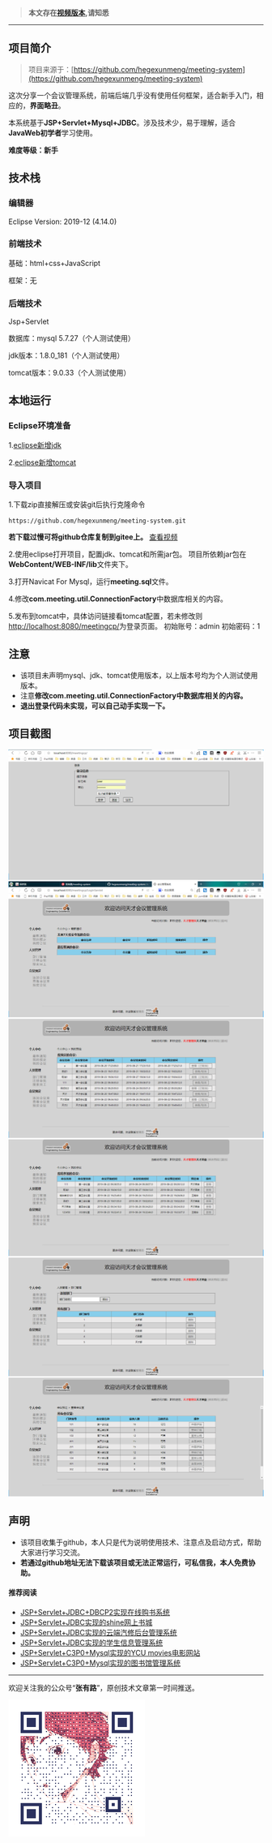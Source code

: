 >  **本文存在[视频版本](https://zhuanlan.zhihu.com/p/117545363),请知悉**

----------

## 项目简介

>项目来源于：[https://github.com/hegexunmeng/meeting-system](https://github.com/hegexunmeng/meeting-system)

这次分享一个会议管理系统，前端后端几乎没有使用任何框架，适合新手入门，相应的，**界面略丑**。

本系统基于**JSP+Servlet+Mysql+JDBC**。涉及技术少，易于理解，适合**JavaWeb初学者**学习使用。

**难度等级：新手**

## 技术栈

### 编辑器

Eclipse Version: 2019-12 (4.14.0)

### 前端技术
基础：html+css+JavaScript

框架：无

### 后端技术
Jsp+Servlet

数据库：mysql 5.7.27（个人测试使用）

jdk版本：1.8.0_181（个人测试使用）

tomcat版本：9.0.33（个人测试使用）


## 本地运行
### Eclipse环境准备
1.[eclipse新增jdk](../../public/oldPicturesFromGitee/Eclipse%E6%96%B0%E5%A2%9Ejdk.mp4)

2.[eclipse新增tomcat](../../public/oldPicturesFromGitee/Eclipse%E6%96%B0%E5%A2%9Etomcat.mp4)

### 导入项目
1.下载zip直接解压或安装git后执行克隆命令 
```
https://github.com/hegexunmeng/meeting-system.git
```
**若下载过慢可将github仓库复制到gitee上。** [查看视频](../../public/oldPicturesFromGitee/GitHub下载慢怎么办？.mp4)

2.使用eclipse打开项目，配置jdk、tomcat和所需jar包。
项目所依赖jar包在**WebContent/WEB-INF/lib**文件夹下。

3.打开Navicat For Mysql，运行**meeting.sql**文件。

4.修改**com.meeting.util.ConnectionFactory**中数据库相关的内容。

5.发布到tomcat中，具体访问链接看tomcat配置，若未修改则[http://localhost:8080/meetingcp/](http://localhost:8080/meetingcp/)为登录页面。
初始账号：admin  初始密码：1


## 注意
- 该项目未声明mysql、jdk、tomcat使用版本，以上版本号均为个人测试使用版本。
- 注意**修改com.meeting.util.ConnectionFactory中数据库相关的内容。**
- **退出登录代码未实现，可以自己动手实现一下。**


## 项目截图
![登录](../../public/oldPicturesFromGitee/blog20200326165801.png)
![最新通知](../../public/oldPicturesFromGitee/blog20200326165802.png)
![我的预定](../../public/oldPicturesFromGitee/blog20200326165803.png)
![我的会议](../../public/oldPicturesFromGitee/blog20200326165804.png)
![部门管理](../../public/oldPicturesFromGitee/blog20200326165805.png)
![查看会议室](../../public/oldPicturesFromGitee/blog20200326165806.png)
## 声明
- 该项目收集于github，本人只是代为说明使用技术、注意点及启动方式，帮助大家进行学习交流。
- **若通过github地址无法下载该项目或无法正常运行，可私信我，本人免费协助。**


#### 推荐阅读
- [JSP+Servlet+JDBC+DBCP2实现在线购书系统](https://mp.weixin.qq.com/s/kFHzkRtL6FNN9koaWAjDkg)
- [JSP+Servlet+JDBC实现的shine网上书城](https://mp.weixin.qq.com/s/GvfywZwg28IMYk5Q2ZWcOw)
- [JSP+Servlet+JDBC实现的云端汽修后台管理系统](https://mp.weixin.qq.com/s/kalGv5T8AZGxTnLHr2wDsA)
- [JSP+Servlet+JDBC实现的学生信息管理系统](https://mp.weixin.qq.com/s/K-H50joCXeE0cnwmtoqhJw)
- [JSP+Servlet+C3P0+Mysql实现的YCU movies电影网站](https://mp.weixin.qq.com/s/bJ1lGNDrVwzXx5z9dDaV-w)
- [JSP+Servlet+C3P0+Mysql实现的图书馆管理系统](https://mp.weixin.qq.com/s/MdGVYX_8t-CiOasghGPrRw)

---

欢迎关注我的公众号“**张有路**”，原创技术文章第一时间推送。

![](../../public/oldPicturesFromGitee/qrcode.gif)
